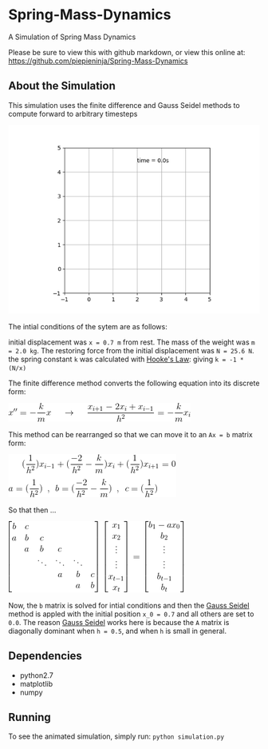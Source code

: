 # Spring-Mass-Dynamics
A Simulation of Spring Mass Dynamics

Please be sure to view this with github markdown, or view this online at: https://github.com/piepieninja/Spring-Mass-Dynamics

## About the Simulation
This simulation uses the finite difference and Gauss Seidel methods to compute forward
to arbitrary timesteps

![spring mass](img/animation.gif)

The intial conditions of the sytem are as follows:

initial displacement was `x = 0.7 m` from rest. The mass of the weight was `m = 2.0 kg`.
The restoring force from the initial displacement was `N = 25.6 N`. the spring constant
`k` was calculated with [Hooke's Law](https://en.wikipedia.org/wiki/Hooke%27s_law): giving `k = -1 * (N/x)`

The finite difference method converts the following equation into its discrete form:

![Equation 1](img/EQ1.gif)

This method can be rearranged so that we can move it to an `Ax = b` matrix form:

![Equation 2](img/EQ2.gif)

So that then ...

![Equation 3](img/EQ3.gif)

Now, the `b` matrix is solved for intial conditions and then the [Gauss Seidel](https://en.wikipedia.org/wiki/Gauss%E2%80%93Seidel_method) method is appled with the initial position `x_0 = 0.7` and all others are set to `0.0`. The reason [Gauss Seidel](https://en.wikipedia.org/wiki/Gauss%E2%80%93Seidel_method) works here is because the `A` matrix is diagonally dominant when `h = 0.5`, and when `h` is small in general. 

## Dependencies
* python2.7
* matplotlib
* numpy

## Running

To see the animated simulation, simply run: `python simulation.py`
